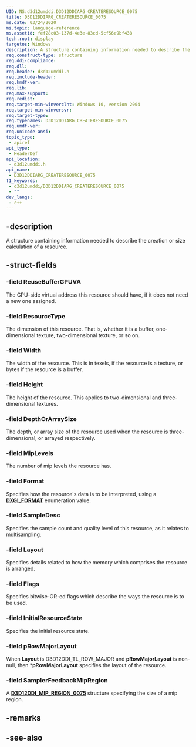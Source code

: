```yaml
---
UID: NS:d3d12umddi.D3D12DDIARG_CREATERESOURCE_0075
title: D3D12DDIARG_CREATERESOURCE_0075
ms.date: 03/24/2020
ms.topic: language-reference
ms.assetid: fef28c03-137d-4e3e-83cd-5cf56e9bf438
tech.root: display
targetos: Windows
description: A structure containing information needed to describe the creation or size calculation of a resource.
req.construct-type: structure
req.ddi-compliance: 
req.dll: 
req.header: d3d12umddi.h
req.include-header: 
req.kmdf-ver: 
req.lib: 
req.max-support: 
req.redist: 
req.target-min-winverclnt: Windows 10, version 2004
req.target-min-winversvr: 
req.target-type: 
req.typenames: D3D12DDIARG_CREATERESOURCE_0075
req.umdf-ver: 
req.unicode-ansi: 
topic_type:
 - apiref
api_type:
 - HeaderDef
api_location:
 - d3d12umddi.h
api_name:
 - D3D12DDIARG_CREATERESOURCE_0075
f1_keywords:
 - d3d12umddi/D3D12DDIARG_CREATERESOURCE_0075
 - ""
dev_langs:
 - c++
---
```


## -description

A structure containing information needed to describe the creation or size calculation of a resource.

## -struct-fields

### -field ReuseBufferGPUVA

The GPU-side virtual address this resource should have, if it does not need a new one assigned.

### -field ResourceType

The dimension of this resource. That is, whether it is a buffer, one-dimensional texture, two-dimensional texture, or so on.

### -field Width

The width of the resource. This is in texels, if the resource is a texture, or bytes if the resource is a buffer.

### -field Height

The height of the resource. This applies to two-dimensional and three-dimensional textures.

### -field DepthOrArraySize

The depth, or array size of the resource used when the resource is three-dimensional, or arrayed respectively.

### -field MipLevels

The number of mip levels the resource has.

### -field Format

Specifies how the resource's data is to be interpreted, using a [**DXGI_FORMAT**](https://docs.microsoft.com/windows/win32/api/dxgiformat/ne-dxgiformat-dxgi_format) enumeration value.

### -field SampleDesc

Specifies the sample count and quality level of this resource, as it relates to multisampling.

### -field Layout

Specifies details related to how the memory which comprises the resource is arranged.

### -field Flags

Specifies bitwise-OR-ed flags which describe the ways the resource is to be used.

### -field InitialResourceState

Specifies the initial resource state.

### -field pRowMajorLayout

When **Layout** is D3D12DDI_TL_ROW_MAJOR and **pRowMajorLayout** is non-null, then ***pRowMajorLayout** specifies the layout of the resource.

### -field SamplerFeedbackMipRegion

A [**D3D12DDI_MIP_REGION_0075**](ns-d3d12umddi-d3d12ddi_mip_region_0075.md) structure specifying the size of a mip region.

## -remarks

## -see-also
